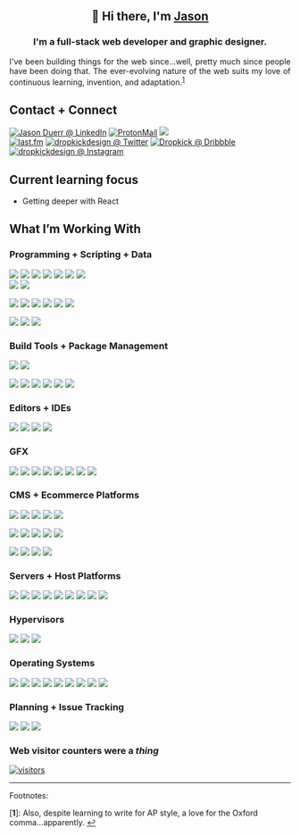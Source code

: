 <!--
**dropkick/dropkick** is a ✨ _special_ ✨ repository because its `README.md` (this file) appears on your GitHub profile.

Here are some ideas to get you started:

- 🔭 I’m currently working on ...
- 🌱 I’m currently learning ...
- 👯 I’m looking to collaborate on ...
- 🤔 I’m looking for help with ...
- 💬 Ask me about ...
- 📫 How to reach me: ...
- 😄 Pronouns: ...
- ⚡ Fun fact: ...
-->


<h2 align="center">👋 Hi there, I'm <a href="https://www.jduerr.com" target="_blank" rel="noreferrer">Jason</a> </h3>

<h3 align="center">I'm a full-stack web developer and graphic designer.</h2>

<p align="justify">I've been building things for the web since...well, pretty much since people have been doing that. The ever-evolving nature of the web suits my love of continuous learning, invention, and adaptation.<sup id="a1"><a href="#f1">1</a></sup></p>

<!-- ![GitHub last commit](https://img.shields.io/github/last-commit/dropkick/dropkick) -->

<!-- [![Website Status](https://img.shields.io/uptimerobot/status/m788515658-5cca6b7b2083cb2b1cfb29fd?label=website%20status&style=flat-square)](https://dropkick.design) -->
## Contact + Connect
<!-- <img alt="Keybase PGP" src="https://img.shields.io/keybase/pgp/jasonduerr?style=flat-square"> -->

[![Jason Duerr @ LinkedIn](https://img.shields.io/badge/LinkedIn-jasonduerr-informational?style=flat-square&logo=LinkedIn&color=0A66C2)](https://twitter.com/dropkickdesign)
[![ProtonMail](https://img.shields.io/badge/ProtonMail-jasonduerr-Informational?style=flat-square&logo=protonmail&color=8B89CC&logoColor=white)](mailto:jasonduerr@protonmail.com)
![](https://img.shields.io/badge/pgp-B79B%C2%A0F3F7%C2%A0671E%C2%A06558%C2%A0D7FE%C2%A0%C2%A04B1D%C2%A0CE20%C2%A0185B%C2%A04D92%C2%A0DC13-333333?style=flat-square)
</br>
[![last.fm](https://img.shields.io/badge/last.fm-braintoast-informational?style=flat-square&logo=Last.fm&color=D51007)](https://www.last.fm/user/braintoast)  [![dropkickdesign @ Twitter](https://img.shields.io/badge/Twitter-@dropkickdesign-informational?style=flat-square&logo=Twitter&color=1DA1F2)](https://twitter.com/dropkickdesign)  [![Dropkick @ Dribbble](https://img.shields.io/badge/Dribbble-@dropkick-informational?style=flat-square&logo=Dribbble&color=EA4C89)](https://dribbble.com/dropkick)  [![dropkickdesign @ Instagram](https://img.shields.io/badge/Instagram-@dropkickdesign-informational?style=flat-square&logo=Instagram&color=E4405F)](https://instagram.com/dropkickdesign)

## Current learning focus
- Getting deeper with React

## What I’m Working With
### Programming + Scripting + Data

![](https://img.shields.io/badge/Code-HTML-informational?style=flat-square&logo=HTML5&color=E34F26)
![](https://img.shields.io/badge/Style-CSS3-informational?style=flat-square&logo=CSS3&color=1572B6&logoColor=1572B6)
![](https://img.shields.io/badge/Code-JavaScript-informational?style=flat-square&logo=JavaScript&color=F7DF1E)
![](https://img.shields.io/badge/Code-Perl-informational?style=flat-square&logo=perl&color=39457E&logoColor=39457E)
![](https://img.shields.io/badge/Code-PHP-informational?style=flat-square&logo=PHP&color=777BB4)
![](https://img.shields.io/badge/Code-Python-informational?style=flat-square&logo=Python&color=003B57)
![](https://img.shields.io/badge/Code-Ruby-informational?style=flat-square&logo=Ruby&color=CC342D)
</br>
![](https://img.shields.io/badge/sh-Bash-informational?style=flat-square&color=4CB257)
![](https://img.shields.io/badge/sh-Zsh-informational?style=flat-square&color=020c7e)

![](https://img.shields.io/badge/DB-MySQL-informational?style=flat-square&logo=MySQL&color=4479A1&logoColor=4479A1)
![](https://img.shields.io/badge/DB-MariaDB-informational?style=flat-square&logo=MariaDB&color=003545&logoColor=003545)
![](https://img.shields.io/badge/DB-PostgreSQL-informational?style=flat-square&logo=PostgreSQL&color=4169E1&logoColor=4169E1)
![](https://img.shields.io/badge/DB-MongoDB-informational?style=flat-square&logo=MongoDB&color=47A248&logoColor=47A248)
![](https://img.shields.io/badge/DB-SQLite-informational?style=flat-square&logo=SQLite&color=003B57&logoColor=003B57)
![](https://img.shields.io/badge/DB-Microsoft_SQL-informational?style=flat-square&logo=MicrosoftSQLServer&color=CC2927&logoColor=CC2927)

![](https://img.shields.io/badge/LIB-jQuery-informational?style=flat-square&logo=jQuery&color=0769AD&logoColor=0769AD)
![](https://img.shields.io/badge/LIB-React-informational?style=flat-square&logo=React&color=61DAFB&logoColor=61DAFB)
![](https://img.shields.io/badge/LIB-Vue-informational?style=flat-square&logo=Vue.js&color=4FC08D&logoColor=4FC08D)

### Build Tools + Package Management

![](https://img.shields.io/badge/Style-SASS-informational?style=flat-square&logo=sass&color=CC6699&logoColor=CC6699)
![](https://img.shields.io/badge/Style-less-informational?style=flat-square&logo=less&color=1D365D&logoColor=1D365D)

![](https://img.shields.io/badge/Tools-Gulp.js-informational?style=flat-square&logo=Gulp&color=CF4647&logoColor=CF4647)
![](https://img.shields.io/badge/Tools-Grunt-informational?style=flat-square&logo=Grunt&color=FAA918&logoColor=FAA918)
![](https://img.shields.io/badge/Tools-Yarn-informational?style=flat-square&logo=Yarn&color=2C8EBB)
![](https://img.shields.io/badge/Tools-NPM-informational?style=flat-square&logo=NPM&color=CB3837)
![](https://img.shields.io/badge/Tools-Git-informational?style=flat-square&logo=Git&color=F05032)
![](https://img.shields.io/badge/Tools-GitHub-informational?style=flat-square&logo=GitHub&color=181717)
<!-- ![](https://img.shields.io/badge/Tools-Postman-informational?style=flat-square&logo=Postman&color=FF6C37) -->
### Editors + IDEs
![](https://img.shields.io/badge/Tools-VS_Code-informational?style=flat-square&logo=VisualStudioCode&color=007ACC&logoColor=007ACC)
![](https://img.shields.io/badge/Tools-Sublime-informational?style=flat-square&logo=Sublime&color=FF9800&logoColor=FF9800)
![](https://img.shields.io/badge/Tools-WebStorm-informational?style=flat-square&logo=WebStorm&color=000000&logoColor=000000)
![](https://img.shields.io/badge/Tools-Xcode-informational?style=flat-square&logo=xcode&color=147EFB&logoColor=147EFB)

### GFX
![](https://img.shields.io/badge/Tools-Illustrator-informational?style=flat-square&logo=AdobeIllustrator&color=FF9A00&logoColor=FF9A00)
![](https://img.shields.io/badge/Tools-Photoshop-informational?style=flat-square&logo=AdobePhotoshop&color=31A8FF&logoColor=31A8FF)
![](https://img.shields.io/badge/Tools-XD-informational?style=flat-square&logo=AdobeXD&color=FF61F6&logoColor=FF61F6)
![](https://img.shields.io/badge/Tools-Sketch-informational?style=flat-square&logo=Sketch&color=F7B500&logoColor=F7B500)
![](https://img.shields.io/badge/Tools-Figma-informational?style=flat-square&logo=Figma&color=F24E1E)
![](https://img.shields.io/badge/Tools-InDesign-informational?style=flat-square&logo=AdobeInDesign&color=FF3366&logoColor=FF3366)
![](https://img.shields.io/badge/Tools-Audition-informational?style=flat-square&logo=AdobeAudition&color=9999FF&logoColor=9999FF)
![](https://img.shields.io/badge/Tools-Premiere-informational?style=flat-square&logo=AdobePremierePro&color=9999FF&logoColor=9999FF)

### CMS + Ecommerce Platforms
![](https://img.shields.io/badge/CMS-WordPress-informational?style=flat-square&logo=wordpress&color=21759B&logoColor=FFFFFF)
![](https://img.shields.io/badge/CMS-Craft-informational?style=flat-square&logo=craftcms&color=E5422B&logoColor=E5422B)
![](https://img.shields.io/badge/CMS-Drupal-informational?style=flat-square&logo=drupal&color=0678BE&logoColor=FFFFFF)
![](https://img.shields.io/badge/CMS-Ghost-informational?style=flat-square&logo=ghost&color=15171A&logoColor=FFFFFF)
![](https://img.shields.io/badge/CMS-Dato-informational?style=flat-square&logo=datocms&color=FF7751&logoColor=FF7751)

![](https://img.shields.io/badge/CMS-Shopify-informational?style=flat-square&logo=shopify&color=7AB55C&logoColor=7AB55C)
![](https://img.shields.io/badge/CMS-WooCommerce-informational?style=flat-square&logo=woocommerce&color=96588A&logoColor=96588A)
![](https://img.shields.io/badge/CMS-Magento-informational?style=flat-square&logo=magento&color=EE672F&logoColor=EE672F)
![](https://img.shields.io/badge/CMS-Squarespace-informational?style=flat-square&logo=squarespace&color=000000&logoColor=FFFFFF)
![](https://img.shields.io/badge/CMS-BigCommerce-informational?style=flat-square&logo=BigCommerce&color=121118&logoColor=121118)

![](https://img.shields.io/badge/SSG-Jekyll-informational?style=flat-square&logo=jekyll&color=CC0000&logoColor=CC0000)
![](https://img.shields.io/badge/SSG-Gatsby-informational?style=flat-square&logo=Gatsby&color=663399&logoColor=663399)
![](https://img.shields.io/badge/SSG-Hugo-informational?style=flat-square&logo=Hugo&color=FF4088&logoColor=FF4088)
![](https://img.shields.io/badge/SSG-Eleventy-informational?style=flat-square&logo=eleventy&color=000000&logoColor=000000)

### Servers + Host Platforms
![](https://img.shields.io/badge/Tools-Apache-informational?style=flat-square&logo=apache&color=D22128&logoColor=D22128)
![](https://img.shields.io/badge/Tools-NGINX-informational?style=flat-square&logo=nginx&color=009639&logoColor=009639)
![](https://img.shields.io/badge/Tools-DigitalOcean-informational?style=flat-square&logo=DigitalOcean&color=0080FF&logoColor=0080FF)
![](https://img.shields.io/badge/Tools-Heroku-informational?style=flat-square&logo=Heroku&color=430098&logoColor=430098)
![](https://img.shields.io/badge/Tools-Linode-informational?style=flat-square&logo=Linode&color=00A95C&logoColor=00A95C)
![](https://img.shields.io/badge/Tools-Amazon_AWS-informational?style=flat-square&logo=amazonAWS&color=232F3E&logoColor=232F3E)
![](https://img.shields.io/badge/Tools-Amazon_S3-informational?style=flat-square&logo=amazonS3&color=569A31&logoColor=569A31)
![](https://img.shields.io/badge/Tools-Netlify-informational?style=flat-square&logo=netlify&color=00C7B7)
![](https://img.shields.io/badge/Tools-Vercel-informational?style=flat-square&logo=vercel&color=000000&logoColor=000000)

### Hypervisors
![](https://img.shields.io/badge/VM-Docker-Informational?style=flat-square&logo=docker&color=2496ED&logoColor=white)
![](https://img.shields.io/badge/VM-VirtualBox-Informational?style=flat-square&logo=VirtualBox&color=183A61&logoColor=white)
![](https://img.shields.io/badge/VM-ESXi-Informational?style=flat-square&logo=vmware&color=607078&logoColor=white)

### Operating Systems
![](https://img.shields.io/badge/OS-macOS-Informational?style=flat-square&logo=macOS&color=000000&logoColor=000000)
![](https://img.shields.io/badge/OS-Debian-Informational?style=flat-square&logo=Debian&color=A81D33&logoColor=A81D33)
![](https://img.shields.io/badge/OS-Ubuntu-Informational?style=flat-square&logo=Ubuntu&color=E95420&logoColor=E95420)
![](https://img.shields.io/badge/OS-Windows-Informational?style=flat-square&logo=Windows&color=0078D6&logoColor=0078D6)
![](https://img.shields.io/badge/OS-Tails-Informational?style=flat-square&logo=Tails&color=56347C&logoColor=56347C)
![](https://img.shields.io/badge/OS-Kali-Informational?style=flat-square&logo=KaliLinux&color=557C94&logoColor=557C94)
![](https://img.shields.io/badge/OS-CentOS-Informational?style=flat-square&logo=CentOS&color=262577&logoColor=262577)
![](https://img.shields.io/badge/OS-FreeBSD-Informational?style=flat-square&logo=FreeBSD&color=AB2B28&logoColor=AB2B28)
![](https://img.shields.io/badge/OS-Manjaro-Informational?style=flat-square&logo=Manjaro&color=35BF5C&logoColor=35BF5C)

### Planning + Issue Tracking

![](https://img.shields.io/badge/Tools-ClickUp-informational?style=flat-square&logo=clickup&color=7B68EE&logoColor=7B68EE)
![](https://img.shields.io/badge/Tools-Asana-informational?style=flat-square&logo=asana&color=273347&logoColor=273347)
![](https://img.shields.io/badge/Tools-Jira-informational?style=flat-square&logo=jira&color=0052CC&logoColor=0052CC)

<!-- [![dropkick's GitHub stats](https://github-readme-stats.vercel.app/api?username=dropkick&hide=contribs,prs,issues,stars&count_private=true&border_radius=0&hide_border=true&show_icons=true&include_all_commits&theme=dracula&custom_title=GitHub%20Numbers)](https://github.com/dropkick) -->

### Web visitor counters were a *thing*
[![visitors](https://visitor-badge.glitch.me/badge?page_id=dropkick.dropkick)](https://github.com/dropkick)

---
Footnotes:

[<b id="f1">1</b>]: Also, despite learning to write for AP style, a love for the Oxford comma...apparently. <a href="#a1">↩</a>

<!--       _
       .__(.)< (MEOW)
        \___)
 ~~~~~~~~~~~~~~~~~~-->

